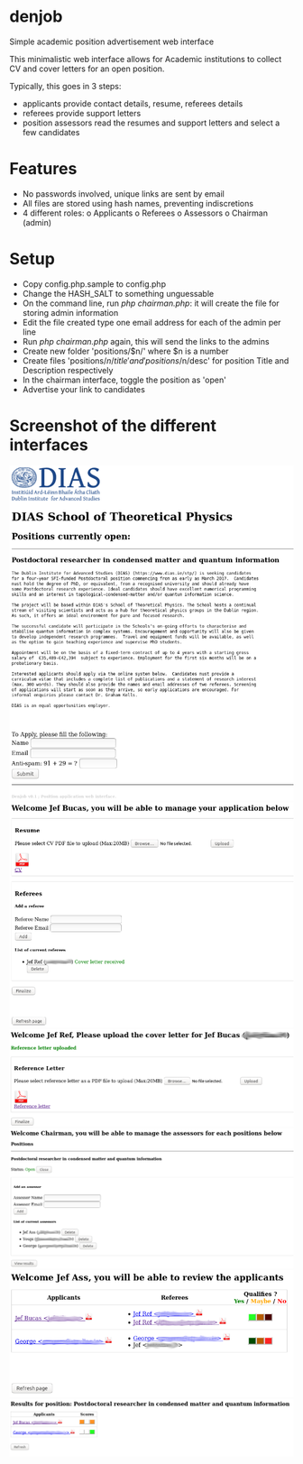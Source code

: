 # denjob
Simple academic position advertisement web interface

This minimalistic web interface allows for Academic institutions to collect CV and cover letters for an open position.

Typically, this goes in 3 steps:
 - applicants provide contact details, resume, referees details
 - referees provide support letters
 - position assessors read the resumes and support letters and select a few candidates


# Features
 - No passwords involved, unique links are sent by email
 - All files are stored using hash names, preventing indiscretions
 - 4 different roles:
   o Applicants
   o Referees
   o Assessors
   o Chairman (admin)

# Setup
 - Copy config.php.sample to config.php
 - Change the HASH_SALT to something unguessable
 - On the command line, run *php chairman.php*: it will create the file for storing admin information
 - Edit the file created type one email address for each of the admin per line
 - Run *php chairman.php* again, this will send the links to the admins
 - Create new folder 'positions/$n/' where $n is a number
 - Create files 'positions/$n/title' and 'positions/$n/desc' for position Title and Description respectively
 - In the chairman interface, toggle the position as 'open'
 - Advertise your link to candidates


# Screenshot of the different interfaces
![Alt text](/img/job_description.png?raw=true "Job Description")
![Alt text](/img/applicant_view.png?raw=true "Applicant")
![Alt text](/img/referee_view.png?raw=true "Referee")
![Alt text](/img/chairman_view.png?raw=true "Chairman")
![Alt text](/img/assessor_view.png?raw=true "Assessor")
![Alt text](/img/results_view.png?raw=true "Results")



